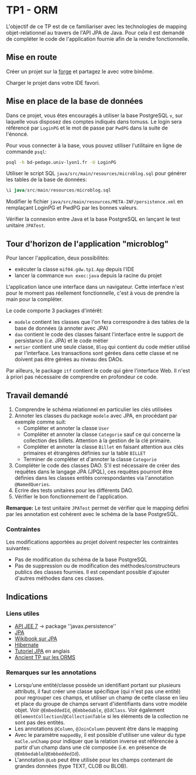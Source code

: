 # TP1 - ORM

L'objectif de ce TP est de ce familiariser avec les technologies de mapping objet-relationnel au travers de l'API JPA de Java. Pour cela il est demandé de compléter le code de l'application fournie afin de la rendre fonctionnelle.

## Mise en route

Créer un projet sur la [forge](http://forge.univ-lyon1.fr) et partagez le avec votre binôme.

Charger le projet dans votre IDE favori.

## Mise en place de la base de données

Dans ce projet, vous êtes encouragés à utiliser la base PostgreSQL `v`,
sur laquelle vous disposez des comptes indiqués dans tomuss.
Le login sera référencé par `LoginPG` et le mot de passe par `PwdPG` dans la suite de l'énoncé.

Pour vous connecter à la base, vous pouvez utiliser l'utilitaire en ligne de commande `psql`:

```bash
psql -h bd-pedago.univ-lyon1.fr -U LoginPG
```

Utiliser le script SQL `java/src/main/resources/microblog.sql` pour générer les tables de la base de données:

```sql
\i java/src/main/resources/microblog.sql
```

Modifier le fichier `java/src/main/resources/META-INF/persistence.xml` en remplaçant LoginPG et PwdPG par les bonnes valeurs.

Vérifier la connexion entre Java et la base PostgreSQL en lançant le test unitaire `JPATest`.

## Tour d'horizon de l'application "microblog"

Pour lancer l'application, deux possibilités:

- exécuter la classe `mif04.gdw.tp1.App` depuis l'IDE
- lancer la commance `mvn exec:java` depuis la racine du projet

L'application lance une interface dans un navigateur. Cette interface n'est pour le moment pas réellement fonctionnelle, c'est à vous de prendre la main pour la compléter.

Le code comporte 3 packages d'intérêt:

- `modele` contient les classes que l'on fera correspondre à des tables de la base de données (à annoter avec JPA)
- `dao` contient le code des classes faisant l'interface entre le support de persistance (_i.e._ JPA) et le code métier
- `metier` contient une seule classe, `Blog` qui contient du code métier utilisé par l'interface.
  Les transactions sont gérées dans cette classe et ne doivent pas être gérées au niveau des DAOs.

Par ailleurs, le package `itf` contient le code qui gère l'interface Web. Il n'est à priori pas nécessaire de comprendre en profondeur ce code.

## Travail demandé

1. Comprendre le schéma relationnel en particulier les clés utilisées
2. Annoter les classes du package `modele` avec JPA, en procédant par exemple comme suit:
   - Compléter et annoter la classe `User`
   - Compléter et annoter la classe `Categorie` sauf ce qui concerne la collection des billets. Attention à la gestion de la clé primaire.
   - Compléter et annoter la classe `Billet` en faisant attention aux clés primaires et étrangères définies sur la table `BILLET`
   - Terminer de compléter et d'annoter la classe `Categorie`
3. Compléter le code des classes DAO. S'il est nécessaire de créer des requêtes dans le langage JPA (JPQL), ces requêtes pourront être définies dans les classes entités correspondantes via l'annotation `@NamedQueries`.
4. Ecrire des tests unitaires pour les différents DAO.
5. Vérifier le bon fonctionnement de l'application.

**Remarque:** Le test unitaire `JPATest` permet de vérifier que le mapping défini par les annotation est cohérent avec le schéma de la base PostgreSQL.

### Contraintes

Les modifications apportées au projet doivent respecter les contraintes suivantes:

- Pas de modification du schéma de la base PostgreSQL
- Pas de suppression ou de modification des méthodes/constructeurs publics des classes fournies.
  Il est cependant possible d'ajouter d'autres méthodes dans ces classes.

## Indications

### Liens utiles

- [API JEE 7](https://docs.oracle.com/javaee/7/api/) -> package ''javax.persistence''
- [JPA](http://en.wikipedia.org/wiki/Java_Persistence_API)
- [Wikibook sur JPA](https://en.wikibooks.org/wiki/Java_Persistence)
- [Hibernate](https://www.hibernate.org/)
- [Tutoriel JPA](http://docs.oracle.com/javaee/7/tutorial/partpersist.htm#BNBPY) en anglais
- [Ancient TP sur les ORMS](http://liris.cnrs.fr/ecoquery/dokuwiki/doku.php?id=enseignement:tp:bd:tp-orm)

### Remarques sur les annotations

- Lorsqu’une entité/classe possède un identifiant portant sur plusieurs attributs, il faut créer une classe spécifique (qui n'est pas une entité) pour regrouper ces champs, et utiliser un champ de cette classe en lieu et place du groupe de champs servant d'identifiants dans votre modèle objet. Voir `@EmbeddedId`, `@Embbedable`, `@IdClass`. Voir également `@ElementCollection`/`@CollectionTable` si les éléments de la collection ne sont pas des entités.
- Les annotations `@Column`, `@JoinColumn` peuvent être dans le mapping
- Avec le paramètre `mappedBy`, il est possible d'utiliser une valeur du type `maCle.unChamp` pour indiquer que la relation inverse est référencée à partir d'un champ dans une clé composée (i.e. en présence de `@Embbedable`/`@EmbbeddedId`).
- L'annotation `@Lob` peut être utilisée pour les champs contenant de grandes données (type TEXT, CLOB ou BLOB).
